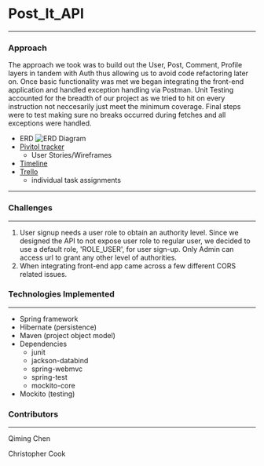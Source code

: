 # Post_It_API
---
 
### Approach

The approach we took was to build out the User, Post, Comment, Profile layers in tandem with Auth thus allowing us to avoid code refactoring later on. Once basic functionality was met we began integrating the front-end application and handled exception handling via Postman. Unit Testing accounted for the breadth of our project as we tried to hit on every instruction not neccesarily just meet the minimum coverage. Final steps were to test making sure no breaks occurred during fetches and all exceptions were handled.

* ERD
![ERD Diagram](https://i.imgur.com/l2DZYPq.png)
* [Pivitol tracker](https://www.pivotaltracker.com/n/projects/2407483)
  * User Stories/Wireframes
* [Timeline](https://github.com/christopher-cook/post_it_app/wiki/Timeline)
* [Trello]()
  * individual task assignments
---

### Challenges
---
1. User signup needs a user role to obtain an authority level. Since we designed the API to not expose user role to regular user, we decided to use a default role, 'ROLE_USER', for user sign-up. Only Admin can access url to grant any other level of authorities.
2. When integrating front-end app came across a few different CORS related issues.

### Technologies Implemented
---
* Spring framework
* Hibernate (persistence)
* Maven (project object model)
* Dependencies
  * junit
  * jackson-databind
  * spring-webmvc
  * spring-test
  * mockito-core
* Mockito (testing)
 

### Contributors
---
Qiming Chen

Christopher Cook
